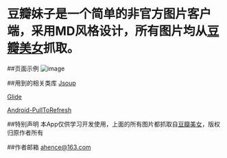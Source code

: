 ﻿
# 豆瓣妹子是一个简单的非官方图片客户端，采用MD风格设计，所有图片均从[豆瓣美女](http://www.dbmeinv.com/)抓取。

##页面示例
 ![image](https://github.com/aspook/Android-MaterialDesign-DBMZ/raw/master/images/dbmz.jpg)

##用到的相关类库
  [Jsoup](http://jsoup.org/)
  
  [Glide](https://github.com/bumptech/glide)
  
  [Android-PullToRefresh](https://github.com/chrisbanes/Android-PullToRefresh)

##特别声明
  本App仅供学习开发使用，上面的所有图片都抓取自[豆瓣美女](http://www.dbmeinv.com/)，版权归原作者所有
  
##作者邮箱
   ahence@163.com
 






